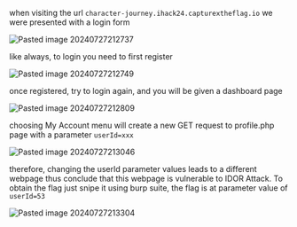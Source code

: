 when visiting the url `character-journey.ihack24.capturextheflag.io` we were presented with a login form

![Pasted image 20240727212737](https://github.com/user-attachments/assets/c6e79f03-e148-446b-83a8-1d0462f3e440)

like always, to login you need to first register

![Pasted image 20240727212749](https://github.com/user-attachments/assets/1c21485c-a979-4338-99d6-27a556468aab)

once registered, try to login again, and you will be given a dashboard page 

![Pasted image 20240727212809](https://github.com/user-attachments/assets/40f7cbc7-c47f-4d5d-824c-b7621303eeff)

choosing My Account menu will create a new GET request to profile.php page with a parameter `userId=xxx`

![Pasted image 20240727213046](https://github.com/user-attachments/assets/6585e87e-567a-4e9b-94c5-0459a252a8f9)

therefore, changing the userId parameter values leads to a different webpage thus conclude that this webpage is vulnerable to IDOR Attack. To obtain the flag just snipe it using burp suite, the flag is at parameter value of `userId=53`

![Pasted image 20240727213304](https://github.com/user-attachments/assets/281ecd36-6676-4acc-836a-0f446dfc4ecb)
